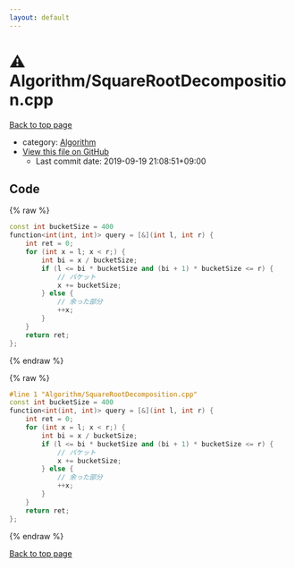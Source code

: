 ```yaml
---
layout: default
---
```


<!-- mathjax config similar to math.stackexchange -->
<script type="text/javascript" async
  src="https://cdnjs.cloudflare.com/ajax/libs/mathjax/2.7.5/MathJax.js?config=TeX-MML-AM_CHTML">
</script>
<script type="text/x-mathjax-config">
  MathJax.Hub.Config({
    TeX: { equationNumbers: { autoNumber: "AMS" }},
    tex2jax: {
      inlineMath: [ ['$','$'] ],
      processEscapes: true
    },
    "HTML-CSS": { matchFontHeight: false },
    displayAlign: "left",
    displayIndent: "2em"
  });
</script>

<script type="text/javascript" src="https://cdnjs.cloudflare.com/ajax/libs/jquery/3.4.1/jquery.min.js"></script>
<script src="https://cdn.jsdelivr.net/npm/jquery-balloon-js@1.1.2/jquery.balloon.min.js" integrity="sha256-ZEYs9VrgAeNuPvs15E39OsyOJaIkXEEt10fzxJ20+2I=" crossorigin="anonymous"></script>
<script type="text/javascript" src="../../assets/js/copy-button.js"></script>
<link rel="stylesheet" href="../../assets/css/copy-button.css" />


# :warning: Algorithm/SquareRootDecomposition.cpp

<a href="../../index.html">Back to top page</a>

* category: <a href="../../index.html#4afa80e77a07f7488ce4d1bdd8c4977a">Algorithm</a>
* <a href="{{ site.github.repository_url }}/blob/master/Algorithm/SquareRootDecomposition.cpp">View this file on GitHub</a>
    - Last commit date: 2019-09-19 21:08:51+09:00




## Code

<a id="unbundled"></a>
{% raw %}
```cpp
const int bucketSize = 400
function<int(int, int)> query = [&](int l, int r) {
    int ret = 0;
    for (int x = l; x < r;) {
        int bi = x / bucketSize;
        if (l <= bi * bucketSize and (bi + 1) * bucketSize <= r) {
            // バケット
            x += bucketSize;
        } else {
            // 余った部分
            ++x;
        }
    }
    return ret;
};

```
{% endraw %}

<a id="bundled"></a>
{% raw %}
```cpp
#line 1 "Algorithm/SquareRootDecomposition.cpp"
const int bucketSize = 400
function<int(int, int)> query = [&](int l, int r) {
    int ret = 0;
    for (int x = l; x < r;) {
        int bi = x / bucketSize;
        if (l <= bi * bucketSize and (bi + 1) * bucketSize <= r) {
            // バケット
            x += bucketSize;
        } else {
            // 余った部分
            ++x;
        }
    }
    return ret;
};

```
{% endraw %}

<a href="../../index.html">Back to top page</a>

